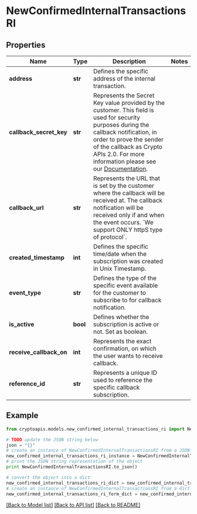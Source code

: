 # NewConfirmedInternalTransactionsRI


## Properties
Name | Type | Description | Notes
------------ | ------------- | ------------- | -------------
**address** | **str** | Defines the specific address of the internal transaction. | 
**callback_secret_key** | **str** | Represents the Secret Key value provided by the customer. This field is used for security purposes during the callback notification, in order to prove the sender of the callback as Crypto APIs 2.0. For more information please see our [Documentation](https://developers.cryptoapis.io/technical-documentation/general-information/callbacks#callback-security). | 
**callback_url** | **str** | Represents the URL that is set by the customer where the callback will be received at. The callback notification will be received only if and when the event occurs. &#x60;We support ONLY httpS type of protocol&#x60;. | 
**created_timestamp** | **int** | Defines the specific time/date when the subscription was created in Unix Timestamp. | 
**event_type** | **str** | Defines the type of the specific event available for the customer to subscribe to for callback notification. | 
**is_active** | **bool** | Defines whether the subscription is active or not. Set as boolean. | 
**receive_callback_on** | **int** | Represents the exact confirmation, on which the user wants to receive callback. | 
**reference_id** | **str** | Represents a unique ID used to reference the specific callback subscription. | 

## Example

```python
from cryptoapis.models.new_confirmed_internal_transactions_ri import NewConfirmedInternalTransactionsRI

# TODO update the JSON string below
json = "{}"
# create an instance of NewConfirmedInternalTransactionsRI from a JSON string
new_confirmed_internal_transactions_ri_instance = NewConfirmedInternalTransactionsRI.from_json(json)
# print the JSON string representation of the object
print NewConfirmedInternalTransactionsRI.to_json()

# convert the object into a dict
new_confirmed_internal_transactions_ri_dict = new_confirmed_internal_transactions_ri_instance.to_dict()
# create an instance of NewConfirmedInternalTransactionsRI from a dict
new_confirmed_internal_transactions_ri_form_dict = new_confirmed_internal_transactions_ri.from_dict(new_confirmed_internal_transactions_ri_dict)
```
[[Back to Model list]](../README.md#documentation-for-models) [[Back to API list]](../README.md#documentation-for-api-endpoints) [[Back to README]](../README.md)


